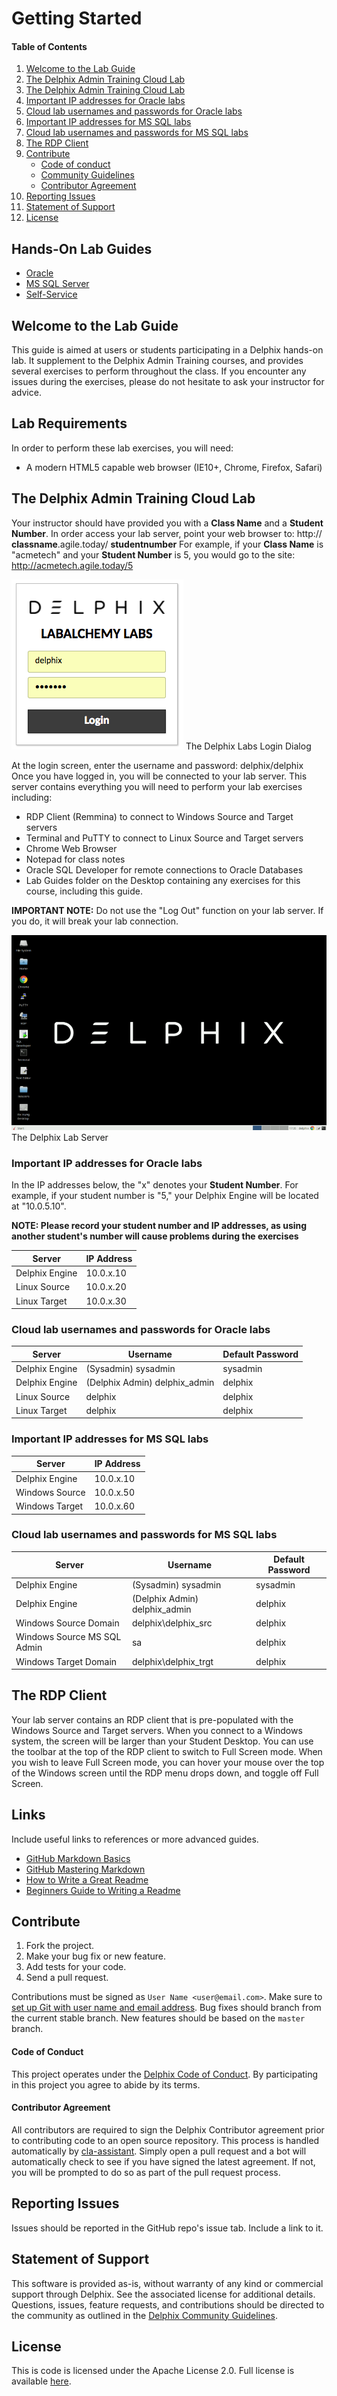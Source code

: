 # Getting Started

#### Table of Contents
1. [Welcome to the Lab Guide](#welcome)
2. [The Delphix Admin Training Cloud Lab](#requirements)
3. [The Delphix Admin Training Cloud Lab](#traininglab)
4. [Important IP addresses for Oracle labs](#oracleipaddresses)
5. [Cloud lab usernames and passwords for Oracle labs](#oraclecreds)
6. [Important IP addresses for MS SQL labs](#mssqlipaddresses)
7. [Cloud lab usernames and passwords for MS SQL labs](#mssqlcreds)
8. [The RDP Client](#rdpclient)
9. [Contribute](#contribute)
    *   [Code of conduct](#code-of-conduct)
    *   [Community Guidelines](#community-guidelines)
    *   [Contributor Agreement](#contributor-agreement)
10.  [Reporting Issues](#reporting-issues)
11.  [Statement of Support](#statement-of-support)
12.  [License](#license)

## Hands-On Lab Guides
 * [Oracle](/oracle-admin/INSTRUCTIONS.md)
 * [MS SQL Server](/mssql-admin/INSTRUCTIONS.md)
 * [Self-Service ](/self-service/INSTRUCTIONS.md)

## <a id="welcome"></a>Welcome to the Lab Guide

This guide is aimed at users or students participating in a Delphix hands-on lab.
It supplement to the Delphix Admin Training courses,
and provides several exercises to perform throughout the class. If you
encounter any issues during the exercises, please do not hesitate to ask your
instructor for advice.

## <a id="requirements"></a>Lab Requirements

In order to perform these lab exercises, you will need:

  * A modern HTML5 capable web browser (IE10+, Chrome, Firefox, Safari)

## <a id="traininglab"></a>The Delphix Admin Training Cloud Lab

Your instructor should have provided you with a **Class Name** and a **Student
Number**. In order access your lab server, point your web browser to: http://
**classname**.agile.today/ **studentnumber**
For example, if your **Class Name** is  "acmetech" and your **Student Number**
is 5, you would go to the site: http://acmetech.agile.today/5

![images/worddav9a8e19107bb12a1034a2f25f9f5a909f.png](images/worddav9a8e19107bb12a1034a2f25f9f5a909f.png)
The Delphix Labs Login Dialog

At the login screen, enter the username and password: delphix/delphix
Once you have logged in, you will be connected to your lab server. This server
contains everything you will need to perform your lab exercises including:

  * RDP Client (Remmina) to connect to Windows Source and Target servers
  * Terminal and PuTTY to connect to Linux Source and Target servers
  * Chrome Web Browser
  * Notepad for class notes
  *	Oracle SQL Developer for remote connections to Oracle Databases
  * Lab Guides folder on the Desktop containing any exercises for this course, including this guide.

**IMPORTANT NOTE:** Do not use the  "Log Out" function on your lab server. If
you do, it will break your lab connection.


![images/worddav177dbea07c3e4a6fa6757816c62ad647.png](images/worddav177dbea07c3e4a6fa6757816c62ad647.png)
The Delphix Lab Server

### <a id="oracleipaddresses"></a>Important IP addresses for Oracle labs

In the IP addresses below, the "x" denotes your **Student Number**. For
example, if your student number is  "5," your Delphix Engine will be located at "10.0.5.10".

**NOTE: Please record your student number and IP addresses, as using another student's number will cause problems during the exercises**

Server  | IP Address
------- | -----------
Delphix Engine | 10.0.x.10
Linux Source | 10.0.x.20
Linux Target| 10.0.x.30

### <a id="oraclecreds"></a>Cloud lab usernames and passwords for Oracle labs

Server | Username | Default Password
------ | -- | ----------
Delphix Engine | (Sysadmin) sysadmin | sysadmin
Delphix Engine | (Delphix Admin) delphix_admin | delphix
Linux Source | delphix |delphix
Linux Target | delphix |delphix

### <a id="mssqlipaddresses"></a>Important IP addresses for MS SQL labs

Server  | IP Address
------- | -----------
Delphix Engine | 10.0.x.10
Windows Source | 10.0.x.50
Windows Target| 10.0.x.60


### <a id="mssqlcreds"></a>Cloud lab usernames and passwords for MS SQL labs

Server | Username | Default Password
------ | -------- | ----------
Delphix Engine | (Sysadmin) sysadmin | sysadmin
Delphix Engine | (Delphix Admin) delphix_admin | delphix
Windows Source Domain |  delphix\delphix_src |delphix
Windows Source MS SQL Admin|  sa |delphix
Windows Target Domain | delphix\delphix_trgt |delphix

## <a id="rdpclient"></a>The RDP Client

Your lab server contains an RDP client that is pre-populated with the
Windows Source and Target servers. When you connect to a Windows system, the
screen will be larger than your Student Desktop. You can use the toolbar at
the top of the RDP client to switch to Full Screen mode. When you wish to
leave Full Screen mode, you can hover your mouse over the top of the Windows
screen until the RDP menu drops down, and toggle off Full Screen.

## <a id="links"></a>Links

Include useful links to references or more advanced guides.
*   [GitHub Markdown Basics](https://help.github.com/articles/basic-writing-and-formatting-syntax/)
*   [GitHub Mastering Markdown](https://guides.github.com/features/mastering-markdown/)
*   [How to Write a Great Readme](https://dbader.org/blog/write-a-great-readme-for-your-github-project)
*   [Beginners Guide to Writing a Readme](https://medium.com/@meakaakka/a-beginners-guide-to-writing-a-kickass-readme-7ac01da88ab3)

## <a id="contribute"></a>Contribute

1.  Fork the project.
2.  Make your bug fix or new feature.
3.  Add tests for your code.
4.  Send a pull request.

Contributions must be signed as `User Name <user@email.com>`. Make sure to [set up Git with user name and email address](https://git-scm.com/book/en/v2/Getting-Started-First-Time-Git-Setup). Bug fixes should branch from the current stable branch. New features should be based on the `master` branch.

#### <a id="code-of-conduct"></a>Code of Conduct

This project operates under the [Delphix Code of Conduct](https://delphix.github.io/code-of-conduct.html). By participating in this project you agree to abide by its terms.

#### <a id="contributor-agreement"></a>Contributor Agreement

All contributors are required to sign the Delphix Contributor agreement prior to contributing code to an open source repository. This process is handled automatically by [cla-assistant](https://cla-assistant.io/). Simply open a pull request and a bot will automatically check to see if you have signed the latest agreement. If not, you will be prompted to do so as part of the pull request process.


## <a id="reporting_issues"></a>Reporting Issues

Issues should be reported in the GitHub repo's issue tab. Include a link to it.

## <a id="statement-of-support"></a>Statement of Support

This software is provided as-is, without warranty of any kind or commercial support through Delphix. See the associated license for additional details. Questions, issues, feature requests, and contributions should be directed to the community as outlined in the [Delphix Community Guidelines](https://delphix.github.io/community-guidelines.html).

## <a id="license"></a>License

This is code is licensed under the Apache License 2.0. Full license is available [here](./LICENSE).
